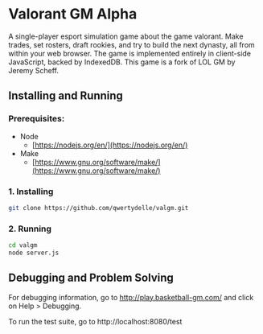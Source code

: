 # Valorant GM Alpha

A single-player esport simulation game about the game valorant. Make trades, set rosters, draft
rookies, and try to build the next dynasty, all from within your web browser.
The game is implemented entirely in client-side JavaScript, backed by
IndexedDB. This game is a fork of LOL GM by Jeremy Scheff.

## Installing and Running

### Prerequisites:

- Node
  - [https://nodejs.org/en/](https://nodejs.org/en/)
- Make
  - [https://www.gnu.org/software/make/](https://www.gnu.org/software/make/)

### 1. Installing

```bash
git clone https://github.com/qwertydelle/valgm.git
```

### 2. Running

```bash
cd valgm
node server.js
```

## Debugging and Problem Solving

For debugging information, go to http://play.basketball-gm.com/ and click on
Help > Debugging.

To run the test suite, go to http://localhost:8080/test
